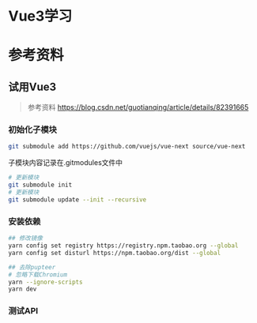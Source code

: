 # Vue3学习

# 参考资料
## 试用Vue3
> 参考资料 https://blog.csdn.net/guotianqing/article/details/82391665

### 初始化子模块
```bash
git submodule add https://github.com/vuejs/vue-next source/vue-next
```

子模块内容记录在.gitmodules文件中
```bash
# 更新模块
git submodule init
# 更新模块
git submodule update --init --recursive
```

### 安装依赖
``` bash
## 修改镜像
yarn config set registry https://registry.npm.taobao.org --global
yarn config set disturl https://npm.taobao.org/dist --global

## 去除pupteer
# 忽略下载Chromium
yarn --ignore-scripts
yarn dev
```

### 测试API
